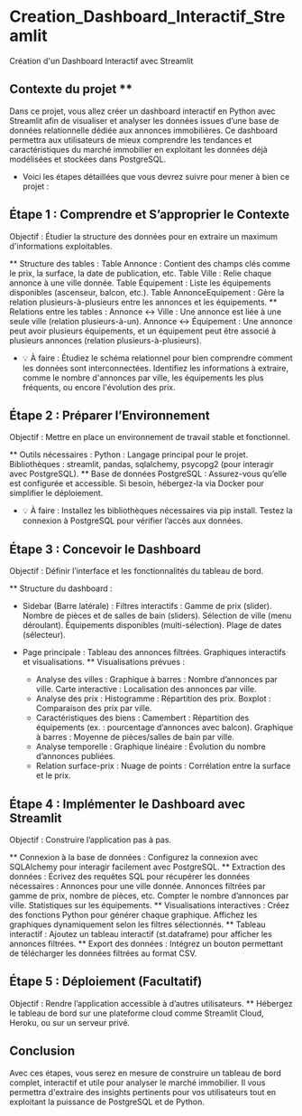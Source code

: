 # Creation_Dashboard_Interactif_Streamlit
Création d'un Dashboard Interactif avec Streamlit

## Contexte du projet **
  Dans ce projet, vous allez créer un dashboard interactif en Python avec Streamlit afin de visualiser et analyser les données issues d’une base de données relationnelle dédiée aux annonces immobilières. Ce dashboard permettra aux utilisateurs de       mieux comprendre les tendances et caractéristiques du marché immobilier en exploitant les données déjà modélisées et stockées dans PostgreSQL.

* Voici les étapes détaillées que vous devrez suivre pour mener à bien ce projet :

## Étape 1 : Comprendre et S’approprier le Contexte
Objectif : Étudier la structure des données pour en extraire un maximum d'informations exploitables.

  ** Structure des tables :
      Table Annonce : Contient des champs clés comme le prix, la surface, la date de publication, etc.
      Table Ville : Relie chaque annonce à une ville donnée.
      Table Équipement : Liste les équipements disponibles (ascenseur, balcon, etc.).
      Table AnnonceEquipement : Gère la relation plusieurs-à-plusieurs entre les annonces et les équipements.
  ** Relations entre les tables :
      Annonce ↔ Ville : Une annonce est liée à une seule ville (relation plusieurs-à-un).
      Annonce ↔ Équipement : Une annonce peut avoir plusieurs équipements, et un équipement peut être associé à plusieurs annonces (relation plusieurs-à-plusieurs).
  * 💡 À faire :
      Étudiez le schéma relationnel pour bien comprendre comment les données sont interconnectées.
      Identifiez les informations à extraire, comme le nombre d'annonces par ville, les équipements les plus fréquents, ou encore l'évolution des prix.

## Étape 2 : Préparer l’Environnement
Objectif : Mettre en place un environnement de travail stable et fonctionnel.

  ** Outils nécessaires :
      Python : Langage principal pour le projet.
      Bibliothèques : streamlit, pandas, sqlalchemy, psycopg2 (pour interagir avec PostgreSQL).
  ** Base de données PostgreSQL :
      Assurez-vous qu’elle est configurée et accessible.
      Si besoin, hébergez-la via Docker pour simplifier le déploiement.
  * 💡 À faire :
      Installez les bibliothèques nécessaires via pip install.
      Testez la connexion à PostgreSQL pour vérifier l’accès aux données.

## Étape 3 : Concevoir le Dashboard
Objectif : Définir l’interface et les fonctionnalités du tableau de bord.

** Structure du dashboard :

  * Sidebar (Barre latérale) :
    Filtres interactifs :
      Gamme de prix (slider).
      Nombre de pièces et de salles de bain (sliders).
      Sélection de ville (menu déroulant).
      Équipements disponibles (multi-sélection).
      Plage de dates (sélecteur).
  * Page principale :
      Tableau des annonces filtrées.
      Graphiques interactifs et visualisations.
** Visualisations prévues :

    * Analyse des villes :
        Graphique à barres : Nombre d’annonces par ville.
        Carte interactive : Localisation des annonces par ville.
    * Analyse des prix :
        Histogramme : Répartition des prix.
        Boxplot : Comparaison des prix par ville.
    * Caractéristiques des biens :
        Camembert : Répartition des équipements (ex. : pourcentage d’annonces avec balcon).
        Graphique à barres : Moyenne de pièces/salles de bain par ville.
    * Analyse temporelle :
        Graphique linéaire : Évolution du nombre d’annonces publiées.
    * Relation surface-prix :
        Nuage de points : Corrélation entre la surface et le prix.

## Étape 4 : Implémenter le Dashboard avec Streamlit
Objectif : Construire l’application pas à pas.

  ** Connexion à la base de données :
        Configurez la connexion avec SQLAlchemy pour interagir facilement avec PostgreSQL.
  ** Extraction des données :
        Écrivez des requêtes SQL pour récupérer les données nécessaires :
        Annonces pour une ville donnée.
        Annonces filtrées par gamme de prix, nombre de pièces, etc.
        Compter le nombre d’annonces par ville.
        Statistiques sur les équipements.
  ** Visualisations interactives :
        Créez des fonctions Python pour générer chaque graphique.
        Affichez les graphiques dynamiquement selon les filtres sélectionnés.
  ** Tableau interactif :
        Ajoutez un tableau interactif (st.dataframe) pour afficher les annonces filtrées.
  ** Export des données :
        Intégrez un bouton permettant de télécharger les données filtrées au format CSV.


## Étape 5 : Déploiement (Facultatif)
Objectif : Rendre l’application accessible à d’autres utilisateurs.
    ** Hébergez le tableau de bord sur une plateforme cloud comme Streamlit Cloud, Heroku, ou sur un serveur privé.

## Conclusion
Avec ces étapes, vous serez en mesure de construire un tableau de bord complet, interactif et utile pour analyser le marché immobilier. Il vous permettra d'extraire des insights pertinents pour vos utilisateurs tout en exploitant la puissance de PostgreSQL et de Python.
